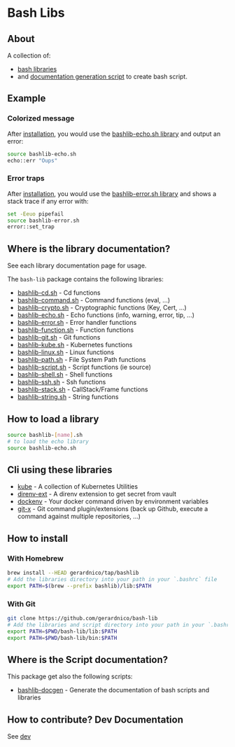 # Bash Libs


## About

A collection of:
* [bash libraries](#where-is-the-library-documentation) 
* and [documentation generation script](#where-is-the-script-documentation)
to create bash script.

## Example

### Colorized message

After [installation](#how-to-install), you would use the [bashlib-echo.sh library](docs/lib/bashlib-echo.md) and output an error:
```bash
source bashlib-echo.sh
echo::err "Oups"
```

### Error traps

After [installation](#how-to-install), you would use the [bashlib-error.sh library](docs/lib/bashlib-error.md) 
and shows a stack trace if any error with:
```bash
set -Eeuo pipefail
source bashlib-error.sh
error::set_trap
```

## Where is the library documentation?

See each library documentation page for usage.

The `bash-lib` package contains the following libraries:

* [bashlib-cd.sh](docs/lib/bashlib-echo.md) - Cd functions
* [bashlib-command.sh](docs/lib/bashlib-command.md) - Command functions (eval, ...)
* [bashlib-crypto.sh](docs/lib/bashlib-crypto.md) - Cryptographic functions (Key, Cert, ...)
* [bashlib-echo.sh](docs/lib/bashlib-echo.md) - Echo functions (info, warning, error, tip, ...)
* [bashlib-error.sh](docs/lib/bashlib-error.md) - Error handler functions
* [bashlib-function.sh](docs/lib/bashlib-function.md) - Function functions
* [bashlib-git.sh](docs/lib/bashlib-git.md) - Git functions
* [bashlib-kube.sh](docs/lib/bashlib-kube.md) - Kubernetes functions
* [bashlib-linux.sh](docs/lib/bashlib-linux.md) - Linux functions 
* [bashlib-path.sh](docs/lib/bashlib-path.md) - File System Path functions
* [bashlib-script.sh](docs/lib/bashlib-script.md) - Script functions (ie source)
* [bashlib-shell.sh](docs/lib/bashlib-shell.md) - Shell functions
* [bashlib-ssh.sh](docs/lib/bashlib-ssh.md) - Ssh functions
* [bashlib-stack.sh](docs/lib/bashlib-stack.md) - CallStack/Frame functions
* [bashlib-string.sh](docs/lib/bashlib-stack.md) - String functions



## How to load a library

```bash
source bashlib-[name].sh
# to load the echo library
source bashlib-echo.sh
```

## Cli using these libraries

* [kube](https://github.com/gerardnico/kube) - A collection of Kubernetes Utilities
* [direnv-ext](https://github.com/gerardnico/direnv-ext) - A direnv extension to get secret from vault
* [dockenv](https://github.com/gerardnico/dockenv) - Your docker command driven by environment variables
* [git-x](https://github.com/gerardnico/git-x) - Git command plugin/extensions (back up Github, execute a command against multiple repositories, ...)

## How to install


### With Homebrew

```bash
brew install --HEAD gerardnico/tap/bashlib
# Add the libraries directory into your path in your `.bashrc` file
export PATH=$(brew --prefix bashlib)/lib:$PATH
```

### With Git

```bash
git clone https://github.com/gerardnico/bash-lib
# Add the libraries and script directory into your path in your `.bashrc` file
export PATH=$PWD/bash-lib/lib:$PATH
export PATH=$PWD/bash-lib/bin:$PATH
```

## Where is the Script documentation?

This package get also the following scripts:
* [bashlib-docgen](docs/bin/bashlib-docgen.md) - Generate the documentation of bash scripts and libraries

## How to contribute? Dev Documentation

See [dev](dev/docs/dev.md)


